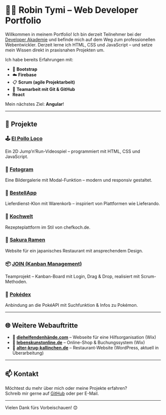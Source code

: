 # 👨‍💻 Robin Tymi – Web Developer Portfolio

Willkommen in meinem Portfolio! Ich bin derzeit Teilnehmer bei der [Developer Akademie](https://www.developerakademie.com/) und befinde mich auf dem Weg zum professionellen Webentwickler. Derzeit lerne ich HTML, CSS und JavaScript – und setze mein Wissen direkt in praxisnahen Projekten um.

Ich habe bereits Erfahrungen mit:
- 🔧 **Bootstrap**
- ☁️ **Firebase**
- 📋 **Scrum (agile Projektarbeit)**
- 🧠 **Teamarbeit mit Git & GitHub**
-  **React**

Mein nächstes Ziel: **Angular**!

---

## 🚀 Projekte

### 🕹️ [El Pollo Loco](https://github.com/robintymi/El-pollo-loco)  
Ein 2D Jump’n’Run-Videospiel – programmiert mit HTML, CSS und JavaScript.

### 📸 [Fotogram](https://github.com/robintymi/Fotogram)  
Eine Bildergalerie mit Modal-Funktion – modern und responsiv gestaltet.

### 🍔 [BestellApp](https://github.com/robintymi/BestellApp)  
Lieferdienst-Klon mit Warenkorb – inspiriert von Plattformen wie Lieferando.

### 🍳 [Kochwelt](https://github.com/robintymi/Kochwelt)  
Rezepteplattform im Stil von chefkoch.de.

### 🍜 [Sakura Ramen](https://github.com/robintymi/SakuraRamen)  
Website für ein japanisches Restaurant mit ansprechendem Design.

### 📦 [JOIN (Kanban Management)](https://github.com/mustafa927/JOINv2)  
Teamprojekt – Kanban-Board mit Login, Drag & Drop, realisiert mit Scrum-Methoden.

### 🧠 [Pokédex](https://github.com/robintymi/Pokedex-1)  
Anbindung an die PokéAPI mit Suchfunktion & Infos zu Pokémon.

---

## 🌐 Weitere Webauftritte

- 🌱 **[diehelfendenhände.com](https://www.xn--diehelfendenhnde-7nb.com/)** – Webseite für eine Hilfsorganisation (Wix)
- 🛒 **[lebenskunstonline.de](https://www.lebenskunstonline.de/)** – Online-Shop & Buchungssystem (Wix)
- 🏡 **[alter-krug-kallinchen.de](https://www.alter-krug-kallinchen.de/)** – Restaurant-Website (WordPress, aktuell in Überarbeitung)

---

## 📫 Kontakt

Möchtest du mehr über mich oder meine Projekte erfahren?  
Schreib mir gerne auf [GitHub](https://github.com/robintymi) oder per E-Mail.

---

Vielen Dank fürs Vorbeischauen! 😊  
